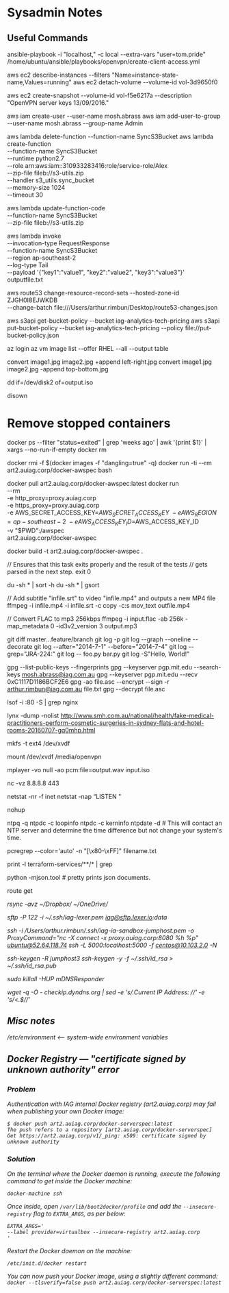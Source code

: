 # Sysadmin Notes

## Useful Commands

ansible-playbook -i "localhost," -c local --extra-vars "user=tom.pride" /home/ubuntu/ansible/playbooks/openvpn/create-client-access.yml

aws ec2 describe-instances --filters "Name=instance-state-name,Values=running"
aws ec2 detach-volume --volume-id vol-3d9650f0

aws ec2 create-snapshot --volume-id vol-f5e6217a --description "OpenVPN server keys 13/09/2016."

aws iam create-user --user-name mosh.abrass
aws iam add-user-to-group --user-name mosh.abrass --group-name Admin

aws lambda delete-function --function-name SyncS3Bucket
aws lambda create-function \
  --function-name SyncS3Bucket \
  --runtime python2.7 \
  --role arn:aws:iam::310933283416:role/service-role/Alex \
  --zip-file fileb://s3-utils.zip \
  --handler s3_utils.sync_bucket \
  --memory-size 1024 \
  --timeout 30

aws lambda update-function-code \
  --function-name SyncS3Bucket \
  --zip-file fileb://s3-utils.zip

aws lambda invoke \
--invocation-type RequestResponse \
--function-name SyncS3Bucket \
--region ap-southeast-2 \
--log-type Tail \
--payload '{"key1":"value1", "key2":"value2", "key3":"value3"}' \
outputfile.txt

aws route53 change-resource-record-sets --hosted-zone-id ZJGH0I8EJWKDB \
  --change-batch file:///Users/arthur.rimbun/Desktop/route53-changes.json

aws s3api get-bucket-policy --bucket iag-analytics-tech-pricing
aws s3api put-bucket-policy --bucket iag-analytics-tech-pricing --policy file://put-bucket-policy.json

az login
az vm image list --offer RHEL --all --output table

convert image1.jpg image2.jpg +append left-right.jpg
convert image1.jpg image2.jpg -append top-bottom.jpg

dd if=/dev/disk2 of=output.iso

disown

# Remove stopped containers
docker ps --filter "status=exited" | grep 'weeks ago' | awk '{print $1}' | xargs --no-run-if-empty docker rm

docker rmi -f $(docker images -f "dangling=true" -q)
docker run -ti --rm art2.auiag.corp/docker-awspec bash

docker pull art2.auiag.corp/docker-awspec:latest
docker run \
  --rm \
  -e http_proxy=proxy.auiag.corp \
  -e https_proxy=proxy.auiag.corp \
  -e AWS_SECRET_ACCESS_KEY=$AWS_SECRET_ACCESS_KEY \
  -e AWS_REGION=ap-southeast-2 \
  -e AWS_ACCESS_KEY_ID=$AWS_ACCESS_KEY_ID \
  -v "$PWD":/awspec \
  art2.auiag.corp/docker-awspec


docker build -t art2.auiag.corp/docker-awspec .

// Ensures that this task exits properly and the result of the tests
// gets parsed in the next step.
exit 0

du -sh * | sort -h
du -sh * | gsort

// Add subtitle "infile.srt" to video "infile.mp4" and outputs a new MP4 file
ffmpeg -i infile.mp4 -i infile.srt -c copy -c:s mov_text outfile.mp4

// Convert FLAC to mp3 256kbps
ffmpeg -i input.flac -ab 256k -map_metadata 0 -id3v2_version 3 output.mp3

git diff master...feature/branch
git log -p
git log --graph --oneline --decorate
git log --after="2014-7-1" --before="2014-7-4"
git log --grep="JRA-224:"
git log -- foo.py bar.py
git log -S"Hello, World!"

gpg --list-public-keys --fingerprints
gpg --keyserver pgp.mit.edu --search-keys mosh.abrass@iag.com.au
gpg --keyserver pgp.mit.edu --recv 0xC1117D1186BCF2E6
gpg -ao file.asc --encrypt --sign -r arthur.rimbun@iag.com.au file.txt
gpg --decrypt file.asc

lsof -i :80 -S | grep nginx

lynx -dump -nolist http://www.smh.com.au/national/health/fake-medical-practitioners-perform-cosmetic-surgeries-in-sydney-flats-and-hotel-rooms-20160707-gq0mhp.html

mkfs -t ext4 /dev/xvdf

mount /dev/xvdf /media/openvpn

mplayer -vo null -ao pcm:file=output.wav input.iso

nc -vz 8.8.8.8 443

netstat -nr -f inet
netstat -nap “LISTEN "

nohup

ntpq -q
ntpdc -c loopinfo
ntpdc -c kerninfo
ntpdate -d              # This will contact an NTP server and determine the time difference but not change your system's time.

pcregrep --color='auto' -n "[\x80-\xFF]" filename.txt

print -l terraform-services/**/* | grep

python -mjson.tool # pretty prints json documents.

route get <address>

rsync -avz ~/Dropbox/ ~/OneDrive/

sftp -P 122 -i ~/.ssh/iag-lexer.pem iag@sftp.lexer.io:data

ssh -i /Users/arthur.rimbun/.ssh/iag-ia-sandbox-jumphost.pem -o ProxyCommand="nc -X connect -x proxy.auiag.corp:8080 %h %p" ubuntu@52.64.118.74
ssh -L 5000:localhost:5000 -f centos@10.103.2.0 -N

ssh-keygen -R jumphost3
ssh-keygen -y -f ~/.ssh/id_rsa > ~/.ssh/id_rsa.pub

sudo killall -HUP mDNSResponder

wget -q -O - checkip.dyndns.org | sed -e 's/.*Current IP Address: //' -e 's/<.*$//'

## Misc notes

/etc/environment <-- system-wide environment variables

## Docker Registry — "certificate signed by unknown authority" error

### Problem

Authentication with IAG internal Docker registry (art2.auiag.corp) may fail when publishing your own Docker image:

```
$ docker push art2.auiag.corp/docker-serverspec:latest
The push refers to a repository [art2.auiag.corp/docker-serverspec]
Get https://art2.auiag.corp/v1/_ping: x509: certificate signed by unknown authority
```

### Solution

On the terminal where the Docker daemon is running, execute the following command to get inside the Docker machine:

`docker-machine ssh`

Once inside, open `/var/lib/boot2docker/profile` and add the `--insecure-registry` flag to `EXTRA_ARGS`, as per below:

```
EXTRA_ARGS='
--label provider=virtualbox --insecure-registry art2.auiag.corp
'
```

Restart the Docker daemon on the machine:

`/etc/init.d/docker restart`

You can now push your Docker image, using a slightly different command:
`docker --tlsverify=false push art2.auiag.corp/docker-serverspec:latest`
